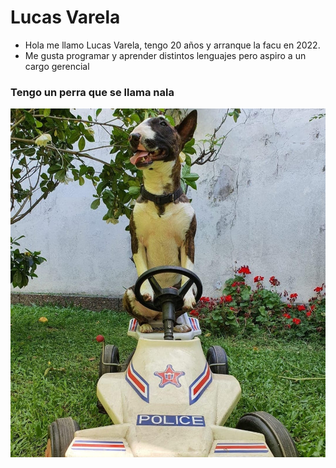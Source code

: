 # Lucas Varela

- Hola me llamo Lucas Varela, tengo 20 años y arranque la facu en 2022.
- Me gusta programar y aprender distintos lenguajes pero aspiro a un cargo gerencial

### Tengo un perra que se llama nala

![Nala](Nala.jpg "Nala")
